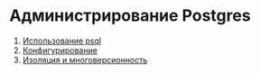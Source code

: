 # Администрирование Postgres

1. [Использование psql](psql.md)
2. [Конфигурирование](configuration.md)
3. [Изоляция и многоверсионность](isolation.md)
